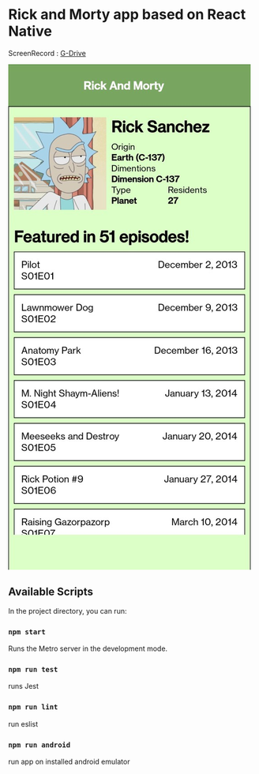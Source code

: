 # Rick and Morty app based on React Native
ScreenRecord : [G-Drive](https://drive.google.com/drive/folders/1Wuya4EyXZEf8DGh_uJO-0PHyViWcb-rz?usp=sharing)

![Landing Page](./assests/screenshot/ss.jpg.jpg)

## Available Scripts

In the project directory, you can run:

### `npm start`

Runs the Metro server in the development mode.<br />

### `npm run test`

runs Jest

### `npm run lint`

run eslist

### `npm run android`

run app on installed android emulator

